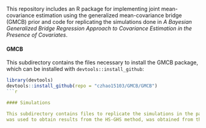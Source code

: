 This repository includes an R package for implementing joint mean-covariance estimation using 
the generalized mean-covariance bridge (GMCB) prior and code for replicating the simulations
done in _A Bayesian Generalized Bridge Regression Approach to Covariance Estimation in the Presence of Covariates_.

#### GMCB

This subdirectory contains the files necessary to install the GMCB package, which
can be installed with `devtools::install_github`:

```r
library(devtools)
devtools::install_github(repo = "czhao15103/GMCB/GMCB")
```r

#### Simulations

This subdirectory contains files to replicate the simulations in the paper. The file `HSGHS.m`, which
was used to obtain results from the HS-GHS method, was obtained from the [HS_GHS repostitory](https://github.com/liyf1988/HS_GHS).